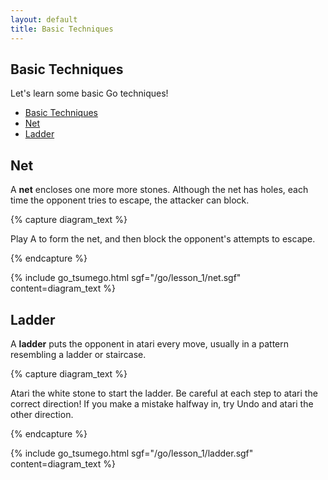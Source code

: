 ```yaml
---
layout: default
title: Basic Techniques
---
```


<script type="text/javascript" src="/assets/wgo.js/wgo.min.js"></script>
<script type="text/javascript" src="/assets/wgo.js/wgo.player.min.js"></script>
<link rel="stylesheet" type="text/css" href="/assets/wgo.js/wgo.player.css" />
<script type="text/javascript" src="/assets/wgo.js/tsumego.js"></script>
<link rel="stylesheet" type="text/css" href="/assets/wgo.js/tsumego.css">
<link rel="stylesheet" type="text/css" href="/assets/css/wgo-custom.css" />

## Basic Techniques

Let's learn some basic Go techniques!

- [Basic Techniques](#basic-techniques)
- [Net](#net)
- [Ladder](#ladder)

## Net

A **net** encloses one more more stones. Although the net has holes, each time the opponent tries to escape, the attacker can block.

{% capture diagram_text %}

Play A to form the net, and then block the opponent's attempts to escape.

{% endcapture %}

{% include go_tsumego.html
   sgf="/go/lesson_1/net.sgf"
   content=diagram_text
%}

## Ladder

A **ladder** puts the opponent in atari every move, usually in a pattern resembling a ladder or staircase.

{% capture diagram_text %}

Atari the white stone to start the ladder. Be careful at each step to atari the correct direction! If you make a mistake halfway in, try Undo and atari the other direction.

{% endcapture %}

{% include go_tsumego.html
   sgf="/go/lesson_1/ladder.sgf"
   content=diagram_text
%}
